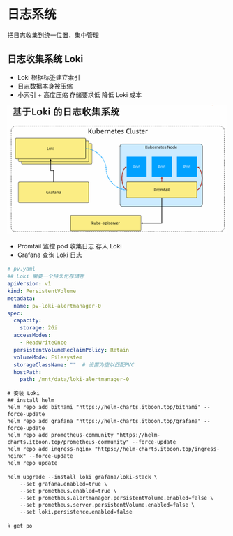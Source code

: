 # 日志系统


把日志收集到统一位置，集中管理


## 日志收集系统 Loki

- Loki 根据标签建立索引
- 日志数据本身被压缩
- 小索引 + 高度压缩 存储要求低 降低 Loki 成本

![loki](images/loki.png)

- Promtail 监控 pod 收集日志 存入 Loki
- Grafana 查询 Loki 日志


```yaml
# pv.yaml
## Loki 需要一个持久化存储卷
apiVersion: v1
kind: PersistentVolume
metadata:
  name: pv-loki-alertmanager-0
spec:
  capacity:
    storage: 2Gi
  accessModes:
    - ReadWriteOnce
  persistentVolumeReclaimPolicy: Retain
  volumeMode: Filesystem
  storageClassName: ""  # 设置为空以匹配PVC
  hostPath:
    path: /mnt/data/loki-alertmanager-0
```
```shell
# 安装 Loki
## install helm
helm repo add bitnami "https://helm-charts.itboon.top/bitnami" --force-update
helm repo add grafana "https://helm-charts.itboon.top/grafana" --force-update
helm repo add prometheus-community "https://helm-charts.itboon.top/prometheus-community" --force-update
helm repo add ingress-nginx "https://helm-charts.itboon.top/ingress-nginx" --force-update
helm repo update

helm upgrade --install loki grafana/loki-stack \
    --set grafana.enabled=true \
    --set prometheus.enabled=true \
    --set prometheus.alertmanager.persistentVolume.enabled=false \
    --set prometheus.server.persistentVolume.enabled=false \
    --set loki.persistence.enabled=false

k get po


```


































































